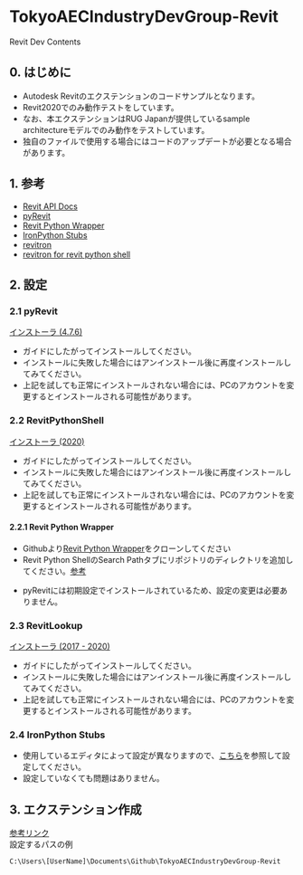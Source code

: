 # TokyoAECIndustryDevGroup-Revit
Revit Dev Contents

## 0. はじめに
 - Autodesk Revitのエクステンションのコードサンプルとなります。
 - Revit2020でのみ動作テストをしています。
 - なお、本エクステンションはRUG Japanが提供しているsample architectureモデルでのみ動作をテストしています。
 - 独自のファイルで使用する場合にはコードのアップデートが必要となる場合があります。

## 1. 参考
- [Revit API Docs](https://www.revitapidocs.com/2020/)
- [pyRevit](https://www.notion.so/pyrevitlabs/pyRevit-bd907d6292ed4ce997c46e84b6ef67a0)
- [Revit Python Wrapper](https://revitpythonwrapper.readthedocs.io/en/latest/)
- [IronPython Stubs](https://github.com/gtalarico/ironpython-stubs)
- [revitron](https://revitron.readthedocs.io/en/latest/get-started.html)
- [revitron for revit python shell](https://github.com/YKato521/revitron-for-RevitPythonShell)

## 2. 設定
### 2.1 pyRevit
[インストーラ (4.7.6)](https://github.com/eirannejad/pyRevit/releases/download/v4.7.6/pyRevit_4.7.6_signed.exe)
 - ガイドにしたがってインストールしてください。
 - インストールに失敗した場合にはアンインストール後に再度インストールしてみてください。
 - 上記を試しても正常にインストールされない場合には、PCのアカウントを変更するとインストールされる可能性があります。
### 2.2 RevitPythonShell
[インストーラ (2020)](https://github.com/architecture-building-systems/revitpythonshell/releases/download/2019.01.27/2020.01.19_Setup_RevitPythonShell_2020.exe)
 - ガイドにしたがってインストールしてください。
 - インストールに失敗した場合にはアンインストール後に再度インストールしてみてください。
 - 上記を試しても正常にインストールされない場合には、PCのアカウントを変更するとインストールされる可能性があります。
#### 2.2.1 Revit Python Wrapper
 * Githubより[Revit Python Wrapper](https://github.com/gtalarico/revitpythonwrapper)をクローンしてください
 * Revit Python ShellのSearch Pathタブにリポジトリのディレクトリを追加してください。[参考](https://revitpythonwrapper.readthedocs.io/en/latest/installation.html#revitpythonshell)
  - pyRevitには初期設定でインストールされているため、設定の変更は必要ありません。
### 2.3 RevitLookup
[インストーラ (2017 - 2020)](https://drive.google.com/file/d/1KyH5vg3sHsYQEkHK0JrOaPti-2c1-6A_/view)
 - ガイドにしたがってインストールしてください。
 - インストールに失敗した場合にはアンインストール後に再度インストールしてみてください。
 - 上記を試しても正常にインストールされない場合には、PCのアカウントを変更するとインストールされる可能性があります。
### 2.4 IronPython Stubs
 - 使用しているエディタによって設定が異なりますので、[こちら](https://github.com/gtalarico/ironpython-stubs/wiki)を参照して設定してください。
 - 設定していなくても問題はありません。

## 3. エクステンション作成
 [参考リンク](https://www.notion.so/Install-Extensions-0753ab78c0ce46149f962acc50892491)  
 設定するパスの例
 ```
 C:\Users\[UserName]\Documents\Github\TokyoAECIndustryDevGroup-Revit
 ```
